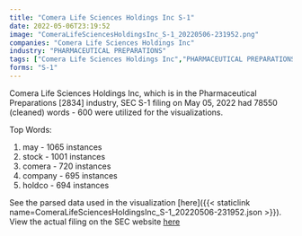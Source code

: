 ```yaml
---
title: "Comera Life Sciences Holdings Inc S-1"
date: 2022-05-06T23:19:52
image: "ComeraLifeSciencesHoldingsInc_S-1_20220506-231952.png"
companies: "Comera Life Sciences Holdings Inc"
industry: "PHARMACEUTICAL PREPARATIONS"
tags: ["Comera Life Sciences Holdings Inc","PHARMACEUTICAL PREPARATIONS","05-05-2022","S-1"]
forms: "S-1"
---
```

Comera Life Sciences Holdings Inc, which is in the Pharmaceutical Preparations [2834] industry, SEC S-1 filing on May 05, 2022 had 78550 (cleaned) words - 600 were utilized for the visualizations.

Top Words:
1. may - 1065 instances
2. stock - 1001 instances
3. comera - 720 instances
4. company - 695 instances
5. holdco - 694 instances


See the parsed data used in the visualization [here]({{< staticlink name=ComeraLifeSciencesHoldingsInc_S-1_20220506-231952.json >}}).  
View the actual filing on the SEC website [here](https://www.sec.gov/Archives/edgar/data/1907685/0001193125-22-140949.txt)